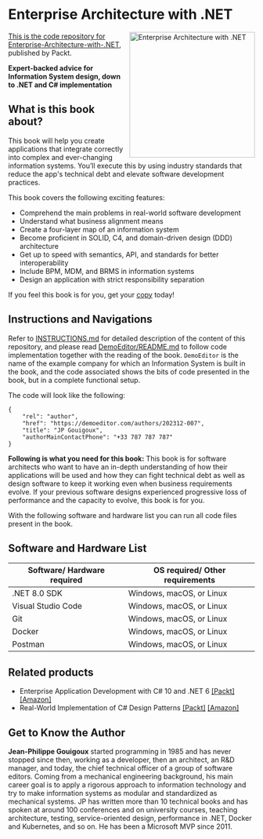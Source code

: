 # Enterprise Architecture with .NET

<a href="https://www.packtpub.com/product/enterprise-architecture-with-net/9781835085660"> <img src="https://content.packt.com/_/image/original/B21293/cover_image_large.jpg" alt="Enterprise Architecture with .NET" itemprop="url" height="256px" align="right">

This is the code repository for [Enterprise-Architecture-with-.NET](https://www.packtpub.com/product/enterprise-architecture-with-net/9781835085660), published by Packt.

**Expert-backed advice for Information System design, down to .NET and C# implementation**

## What is this book about?
This book will help you create applications that integrate correctly into complex and ever-changing information systems. You’ll execute this by using industry standards that reduce the app's technical debt and elevate software development practices.

This book covers the following exciting features:
* Comprehend the main problems in real-world software development
* Understand what business alignment means
* Create a four-layer map of an information system
* Become proficient in SOLID, C4, and domain-driven design (DDD) architecture
* Get up to speed with semantics, API, and standards for better interoperability
* Include BPM, MDM, and BRMS in information systems
* Design an application with strict responsibility separation

If you feel this book is for you, get your [copy](https://a.co/d/00sd2qb) today!

## Instructions and Navigations

Refer to [INSTRUCTIONS.md](https://github.com/PacktPublishing/Enterprise-Architecture-with-.NET/blob/main/INSTRUCTIONS.md) for detailed description of the content of this repository, and please read [DemoEditor/README.md](https://github.com/PacktPublishing/Enterprise-Architecture-with-.NET/blob/main/DemoEditor/README.md) to follow code implementation together with the reading of the book. `DemoEditor` is the name of the example company for which an Information System is built in the book, and the code associated shows the bits of code presented in the book, but in a complete functional setup.

The code will look like the following:

```
{
    "rel": "author",
    "href": "https://demoeditor.com/authors/202312-007",
    "title": "JP Gouigoux",
    "authorMainContactPhone": "+33 787 787 787"
}
```

**Following is what you need for this book:**
This book is for software architects who want to have an in-depth understanding of how their applications will be used and how they can fight technical debt as well as design software to keep it working even when business requirements evolve. If your previous software designs experienced progressive loss of performance and the capacity to evolve, this book is for you.

With the following software and hardware list you can run all code files present in the book.

## Software and Hardware List
| Software/ Hardware required | OS required/ Other requirements |
| ------------------------------------ | ----------------------------------- |
| .NET 8.0 SDK | Windows, macOS, or Linux |
| Visual Studio Code | Windows, macOS, or Linux |
| Git | Windows, macOS, or Linux |
| Docker | Windows, macOS, or Linux |
| Postman | Windows, macOS, or Linux|

## Related products
* Enterprise Application Development with C# 10 and .NET 6 [[Packt]](https://www.packtpub.com/product/enterprise-application-development-with-c-10-and-net-6-second-edition/9781803232973) [[Amazon]](https://a.co/d/3sMfLLo)
* Real-World Implementation of C# Design Patterns [[Packt]](https://www.packtpub.com/product/real-world-implementation-of-c-design-patterns/9781803242736) [[Amazon]](https://a.co/d/2RfWgxx)

## Get to Know the Author
**Jean-Philippe Gouigoux**
started programming in 1985 and has never stopped since then, working as a developer, then an architect, an R&D manager, and today, the chief technical officer of a group of software editors. Coming from a mechanical engineering background, his main career goal is to apply a rigorous approach to information technology and try to make information systems as modular and standardized as mechanical systems. JP has written more than 10 technical books and has spoken at around 100 conferences and on university courses, teaching architecture, testing, service-oriented design, performance in .NET, Docker and Kubernetes, and so on. He has been a Microsoft MVP since 2011.





